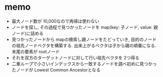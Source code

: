 # memo

- 最大ノード数が 10,000なので再帰は使わない
- ノードを探し, その過程で見つかったノードを map(key: 子ノード, value: 親ノード)に詰める
- 見つかったノードから mapの検索し親ノードをたどっていき, 目的のノードの祖先ノードベクタを構築する. 出来上がるベクタは子から親の順番になる. 末尾の要素が rootノード
- それを双方のターゲットノードに対して行い祖先ベクタを 2つ得る
- 二重ループで小さいインデックスから一致するノードを調べ初めに見つかったノードが Lowest Common Ancestorとなる
